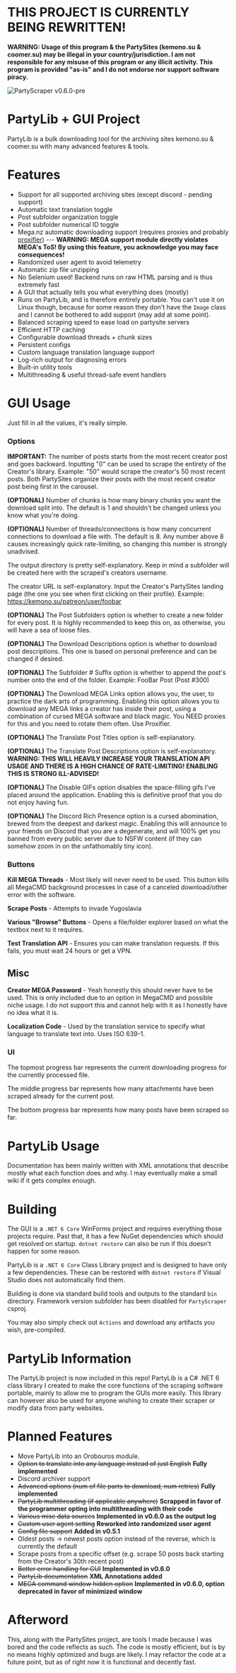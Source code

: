 # THIS PROJECT IS CURRENTLY BEING REWRITTEN!

**WARNING: Usage of this program & the PartySites (kemono.su & coomer.su) may be illegal in your country/jurisdiction. I am not responsible for any misuse of this program or any illicit activity. This program is provided "as-is" and I do not endorse nor support software piracy.**

![PartyScraper v0.6.0-pre](https://i.imgur.com/EKJlvdM.png)

# PartyLib + GUI Project
PartyLib is a bulk downloading tool for the archiving sites kemono.su & coomer.su with many advanced features & tools.

# Features
- Support for all supported archiving sites (except discord - pending support)
- Automatic text translation toggle
- Post subfolder organization toggle
- Post subfolder numerical ID toggle
- Mega.nz automatic downloading support (requires proxies and probably [proxifier](https://proxifier.com/)) --- **WARNING: MEGA support module directly violates MEGA's ToS! By using this feature, you acknowledge you may face consequences!**
- Randomized user agent to avoid telemetry
- Automatic zip file unzipping
- No Selenium used! Backend runs on raw HTML parsing and is thus extremely fast
- A GUI that actually tells you what everything does (mostly)
- Runs on PartyLib, and is therefore entirely portable. You can't use it on Linux though, because for some reason they don't have the ``Image`` class and I cannot be bothered to add support (may add at some point).
- Balanced scraping speed to ease load on partysite servers
- Efficient HTTP caching
- Configurable download threads + chunk sizes
- Persistent configs
- Custom language translation language support
- Log-rich output for diagnosing errors
- Built-in utility tools
- Multithreading & useful thread-safe event handlers

# GUI Usage
Just fill in all the values, it's really simple.

### Options
**IMPORTANT:** The number of posts starts from the most recent creator post and goes backward. Inputting "0" can be used to scrape the entirety of the Creator's library. Example: "50" would scrape the creator's 50 most recent posts. Both PartySites organize their posts with the most recent creator post being first in the carousel.

**(OPTIONAL)** Number of chunks is how many binary chunks you want the download split into. The default is 1 and shouldn't be changed unless you know what you're doing.

**(OPTIONAL)** Number of threads/connections is how many concurrent connections to download a file with. The default is 8. Any number above 8 causes increasingly quick rate-limiting, so changing this number is strongly unadvised.

The output directory is pretty self-explanatory. Keep in mind a subfolder will be created here with the scraped's creators username.

The creator URL is self-explanatory. Input the Creator's PartySites landing page (the one you see when first clicking on their profile). Example: https://kemono.su/patreon/user/foobar

**(OPTIONAL)** The Post Subfolders option is whether to create a new folder for every post. It is highly recommended to keep this on, as otherwise, you will have a sea of loose files.

**(OPTIONAL)** The Download Descriptions option is whether to download post descriptions. This one is based on personal preference and can be changed if desired.

**(OPTIONAL)** The Subfolder # Suffix option is whether to append the post's number onto the end of the folder. Example: FooBar Post (Post #300)

**(OPTIONAL)** The Download MEGA Links option allows you, the user, to practice the dark arts of programming. Enabling this option allows you to download any MEGA links a creator has inside their post, using a combination of cursed MEGA software and black magic. You NEED proxies for this and you need to rotate them often. Use Proxifier.

**(OPTIONAL)** The Translate Post Titles option is self-explanatory.

**(OPTIONAL)** The Translate Post Descriptions option is self-explanatory. **WARNING: THIS WILL HEAVILY INCREASE YOUR TRANSLATION API USAGE AND THERE IS A HIGH CHANCE OF RATE-LIMITING! ENABLING THIS IS STRONG ILL-ADVISED!**

**(OPTIONAL)** The Disable GIFs option disables the space-filling gifs I've placed around the application. Enabling this is definitive proof that you do not enjoy having fun.

**(OPTIONAL)** The Discord Rich Presence option is a cursed abomination, brewed from the deepest and darkest magic. Enabling this will announce to your friends on Discord that you are a degenerate, and will 100% get you banned from every public server due to NSFW content (if they can somehow zoom in on the unfathomably tiny icon).

### Buttons
**Kill MEGA Threads** - Most likely will never need to be used. This button kills all MegaCMD background processes in case of a canceled download/other error with the software.

**Scrape Posts** - Attempts to invade Yugoslavia

**Various "Browse" Buttons** - Opens a file/folder explorer based on what the textbox next to it requires.

**Test Translation API** - Ensures you can make translation requests. If this fails, you must wait 24 hours or get a VPN.

## Misc
**Creator MEGA Password** - Yeah honestly this should never have to be used. This is only included due to an option in MegaCMD and possible niche usage. I do not support this and cannot help with it as I honestly have no idea what it is.

**Localization Code** - Used by the translation service to specify what language to translate text into. Uses ISO 639-1.


### UI
The topmost progress bar represents the current downloading progress for the currently processed file.

The middle progress bar represents how many attachments have been scraped already for the current post.

The bottom progress bar represents how many posts have been scraped so far.

# PartyLib Usage
Documentation has been mainly written with XML annotations that describe mostly what each function does and why. I may eventually make a small wiki if it gets complex enough.

# Building
The GUI is a ``.NET 6 Core`` WinForms project and requires everything those projects require. Past that, it has a few NuGet dependencies which should get resolved on startup. ``dotnet restore`` can also be run if this doesn't happen for some reason.

PartyLib is a ``.NET 6 Core`` Class Library project and is designed to have only a few dependencies. These can be restored with ``dotnet restore`` if Visual Studio does not automatically find them.

Building is done via standard build tools and outputs to the standard ``bin`` directory. Framework version subfolder has been disabled for ``PartyScraper`` csproj.

You may also simply check out ``Actions`` and download any artifacts you wish, pre-compiled.

# PartyLib Information 
The PartyLib project is now included in this repo! PartyLib is a C# .NET 6 class library I created to make the core functions of the scraping software portable, mainly to allow me to program the GUIs more easily. This library can however also be used for anyone wishing to create their scraper or modify data from party websites.

# Planned Features
- Move PartyLib into an Orobouros module.
- ~~Option to translate into any language instead of just English~~ **Fully implemented**
- Discord archiver support
- ~~Advanced options (num of file parts to download, num retries)~~ **Fully implemented**
- ~~PartyLib multithreading (if applicable anywhere)~~ **Scrapped in favor of the programmer opting into multithreading with their code**
- ~~Various misc data sources~~ **Implemented in v0.6.0 as the output log**
- ~~Custom user agent setting~~ **Reworked into randomized user agent**
- ~~Config file support~~ **Added in v0.5.1**
- Oldest posts -> newest posts option instead of the reverse, which is currently the default
- Scrape posts from a specific offset (e.g. scrape 50 posts back starting from the Creator's 30th recent post)
- ~~Better error handling for GUI~~ **Implemented in v0.6.0**
- ~~PartyLib documentation~~ **XML Annotations added**
- ~~MEGA command window hidden option~~ **Implemented in v0.6.0, option deprecated in favor of minimized window**

# Afterword
This, along with the PartySites project, are tools I made because I was bored and the code reflects as such. The code is mostly efficient, but is by no means highly optimized and bugs are likely. I may refactor the code at a future point, but as of right now it is functional and decently fast.

